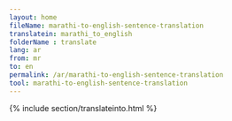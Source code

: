 ```yaml
---
layout: home
fileName: marathi-to-english-sentence-translation
translatein: marathi_to_english
folderName : translate
lang: ar
from: mr
to: en
permalink: /ar/marathi-to-english-sentence-translation
tool: marathi-to-english-sentence-translation
---
```

{% include section/translateinto.html %}